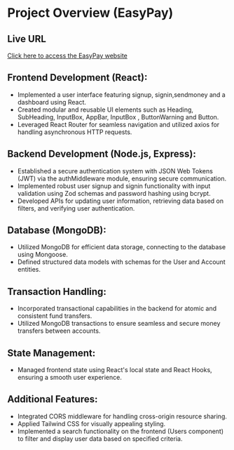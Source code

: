 # Project Overview (EasyPay)

## Live URL
[Click here to access the EasyPay website](https://lustrous-arithmetic-6285c7.netlify.app)

## Frontend Development (React):

- Implemented a user interface featuring signup, signin,sendmoney and a dashboard using React.
- Created modular and reusable UI elements such as Heading, SubHeading, InputBox, AppBar, InputBox , ButtonWarning and Button.
- Leveraged React Router for seamless navigation and utilized axios for handling asynchronous HTTP requests.

## Backend Development (Node.js, Express):

- Established a secure authentication system with JSON Web Tokens (JWT) via the authMiddleware module, ensuring secure communication.
- Implemented robust user signup and signin functionality with input validation using Zod schemas and password hashing using bcrypt.
- Developed APIs for updating user information, retrieving data based on filters, and verifying user authentication.

## Database (MongoDB):

- Utilized MongoDB for efficient data storage, connecting to the database using Mongoose.
- Defined structured data models with schemas for the User and Account entities.

## Transaction Handling:

- Incorporated transactional capabilities in the backend for atomic and consistent fund transfers.
- Utilized MongoDB transactions to ensure seamless and secure money transfers between accounts.

## State Management:

- Managed frontend state using React's local state and React Hooks, ensuring a smooth user experience.

## Additional Features:

- Integrated CORS middleware for handling cross-origin resource sharing.
- Applied Tailwind CSS for visually appealing styling.
- Implemented a search functionality on the frontend (Users component) to filter and display user data based on specified criteria.

